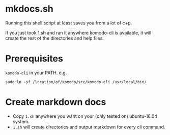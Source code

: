 # mkdocs.sh
Running this shell script at least saves you from a lot of c+p.

If you just took 1.sh and ran it anywhere komodo-cli is available, it will create the rest of the directories and help files.

# Prerequisites
`komodo-cli` in your PATH.
e.g.
```
sudo ln -sf /location/of/komodo/src/komodo-cli /usr/local/bin/
```

# Create markdown docs
 - Copy `1.sh` anywhere you want on your (only tested on) ubuntu-16.04 system.
 - `1.sh` will create directories and output markdown for every cli command.
